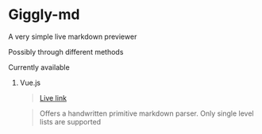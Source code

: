 # Giggly-md

A very simple live markdown previewer

Possibly through different methods

Currently available
1. Vue.js
    > [Live link](https://giggly-md.glitch.me)

    > Offers a handwritten primitive markdown parser. Only single level lists are supported
